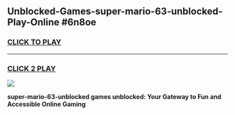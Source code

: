 
## Unblocked-Games-super-mario-63-unblocked-Play-Online #6n8oe
<h3>
<a href="https://news.freeplayer.one?title=super-mario-63-unblocked&ref=3">CLICK TO PLAY</a></h3>
<hr>

<h3>
<a href="https://news.freeplayer.one?title=super-mario-63-unblocked&ref=3">CLICK 2 PLAY</a>
  
</h3>

<a href="https://news.freeplayer.one?title=super-mario-63-unblocked&ref=3"><img src="https://clearcache.store/games.png"></a>


**super-mario-63-unblocked games unblocked: Your Gateway to Fun and Accessible Online Gaming**

